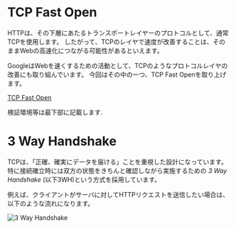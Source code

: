 # TCP Fast Open

HTTPは、その下層にあたるトランスポートレイヤーのプロトコルとして、通常TCPを使用します。
したがって、TCPのレイヤで速度が改善することは、そのままWebの高速化につながる可能性があるといえます。

GoogleはWebを速くするための活動として、TCPのようなプロトコルレイヤの改善にも取り組んでいます。
今回はその中の一つ、TCP Fast Openを取り上げます。

[TCP Fast Open](http://tools.ietf.org/html/draft-ietf-tcpm-fastopen-05)

検証環境等は最下部に記載します.


# 3 Way Handshake

TCPは、「正確、確実にデータを届ける」ことを重視した設計になっています。
特に接続確立時には双方の状態をきちんと確認しながら実施するための _3 Way Handshake_ (以下3WH)という方式を採用しています。

例えば、クライアントがサーバに対してHTTPリクエストを送信したい場合は、以下のような流れになります。

![3 Way Handshake](https://cacoo.com/diagrams/0bnHpQSj05mRkpdz-BCDBB.png)


